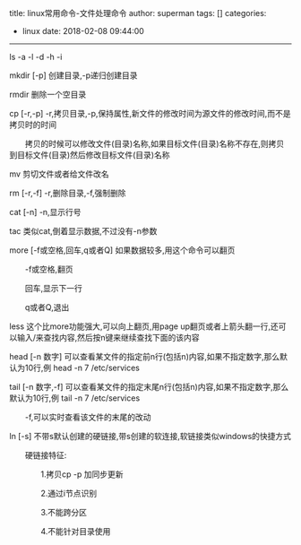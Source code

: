 title: linux常用命令-文件处理命令
author: superman
tags: []
categories:
  - linux
date: 2018-02-08 09:44:00
---
ls -a -l -d -h -i
<!--more-->

mkdir [-p] 创建目录,-p递归创建目录

rmdir 删除一个空目录

cp [-r,-p] -r,拷贝目录,-p,保持属性,新文件的修改时间为源文件的修改时间,而不是拷贝时的时间

　　拷贝的时候可以修改文件(目录)名称,如果目标文件(目录)名称不存在,则拷贝到目标文件(目录)然后修改目标文件(目录)名称

mv 剪切文件或者给文件改名

rm [-r,-f] -r,删除目录,-f,强制删除

cat [-n] -n,显示行号

tac 类似cat,倒着显示数据,不过没有-n参数

more [-f或空格,回车,q或者Q] 如果数据较多,用这个命令可以翻页

　　-f或空格,翻页

　　回车,显示下一行

　　q或者Q,退出

less 这个比more功能强大,可以向上翻页,用page up翻页或者上箭头翻一行,还可以输入/来查找内容,然后按n键来继续查找下面的该内容

head [-n 数字] 可以查看某文件的指定前n行(包括n)内容,如果不指定数字,那么默认为10行,例 head -n 7 /etc/services

tail [-n 数字,-f] 可以查看某文件的指定末尾n行(包括n)内容,如果不指定数字,那么默认为10行,例 tail -n 7 /etc/services

　　-f,可以实时查看该文件的末尾的改动

ln [-s] 不带s默认创建的硬链接,带s创建的软连接,软链接类似windows的快捷方式

　　硬链接特征:

　　　　1.拷贝cp -p 加同步更新

　　　　2.通过i节点识别

　　　　3.不能跨分区

　　　　4.不能针对目录使用